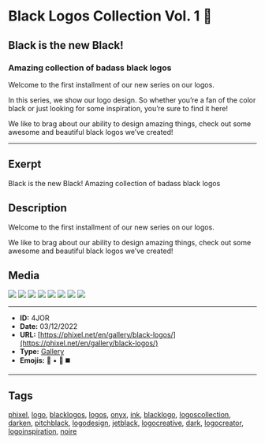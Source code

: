 # Black Logos Collection Vol. 1 🖤
## Black is the new Black!
### Amazing collection of badass black logos
Welcome to the first installment of our new series on our logos.

In this series, we show our logo design. So whether you’re a fan of the color black or just looking for some inspiration, you’re sure to find it here!

We like to brag about our ability to design amazing things, check out some awesome and beautiful black logos we’ve created!


------------
## Exerpt
Black is the new Black!
Amazing collection of badass black logos
## Description
Welcome to the first installment of our new series on our logos.

We like to brag about our ability to design amazing things, check out some awesome and beautiful black logos we’ve created!
## Media
<img src="media/75b8e52e/black-logo-001.jpg">
<img src="media/d737d7ee/black-logo-003.jpg">
<img src="media/327fb539/black-logo-004.jpg">
<img src="media/0d284d8b/black-logo-005.jpg">
<img src="media/1c774fbd/black-logo-006.jpg">
<img src="media/35804932/black-logo-007.jpg">
<img src="media/af91de73/black-logo-008.jpg">
<img src="media/9f4a798c/black-logo-009.jpg">

------------
- **ID:** 4JOR
- **Date:** 03/12/2022
- **URL:** [https://phixel.net/en/gallery/black-logos/](https://phixel.net/en/gallery/black-logos/)
- **Type:** [Gallery](#gallery)
- **Emojis:** 🖤 ▪️ 🦳 ◼️

------------
## Tags
[phixel](#phixel), [logo](#logo), [blacklogos](#blacklogos), [logos](#logos), [onyx](#onyx), [ink](#ink), [blacklogo](#blacklogo), [logoscollection](#logoscollection), [darken](#darken), [pitchblack](#pitchblack), [logodesign](#logodesign), [jetblack](#jetblack), [logocreative](#logocreative), [dark](#dark), [logocreator](#logocreator), [logoinspiration](#logoinspiration), [noire](#noire)
